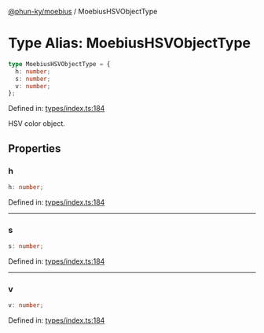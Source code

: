 [@phun-ky/moebius](../index.md) / MoebiusHSVObjectType

# Type Alias: MoebiusHSVObjectType

```ts
type MoebiusHSVObjectType = {
  h: number;
  s: number;
  v: number;
};
```

Defined in: [types/index.ts:184](https://github.com/phun-ky/moebius/blob/main/src/types/index.ts#L184)

HSV color object.

## Properties

### h

```ts
h: number;
```

Defined in: [types/index.ts:184](https://github.com/phun-ky/moebius/blob/main/src/types/index.ts#L184)

---

### s

```ts
s: number;
```

Defined in: [types/index.ts:184](https://github.com/phun-ky/moebius/blob/main/src/types/index.ts#L184)

---

### v

```ts
v: number;
```

Defined in: [types/index.ts:184](https://github.com/phun-ky/moebius/blob/main/src/types/index.ts#L184)
